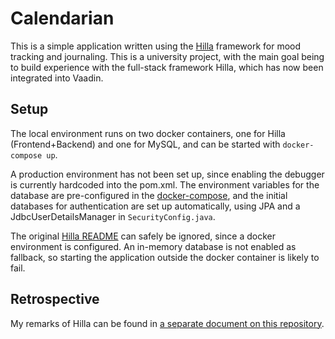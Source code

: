 # Calendarian

This is a simple application written using the [Hilla](https://hilla.dev) framework for mood tracking and journaling. This is a university project, with the main goal being to build experience with the full-stack framework Hilla, which has now been integrated into Vaadin.

## Setup

The local environment runs on two docker containers, one for Hilla (Frontend+Backend) and one for MySQL, and can be started with `docker-compose up`.

A production environment has not been set up, since enabling the debugger is currently hardcoded into the pom.xml. The environment variables for the database are pre-configured in the [docker-compose](./docker-compose.yaml), and the initial databases for authentication are set up automatically, using JPA and a JdbcUserDetailsManager in `SecurityConfig.java`.

The original [Hilla README](./README_Hilla.md) can safely be ignored, since a docker environment is configured. An in-memory database is not enabled as fallback, so starting the application outside the docker container is likely to fail.

## Retrospective

My remarks of Hilla can be found in [a separate document on this repository](./docs/review.md).
